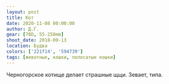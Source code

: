 ```yaml
---
layout: post
title: Кот
date: 2020-11-08 00:00:00
author: Д.Г.
gear: [70D, 55-250mm]
shoot_date: 2018-09-13
location: Будва
colors: ['221f14', '594739']
tags: [животные, кошки, полосатые кошки]
---
```

Черногорское котище делает страшные щщи. Зевает, типа.
